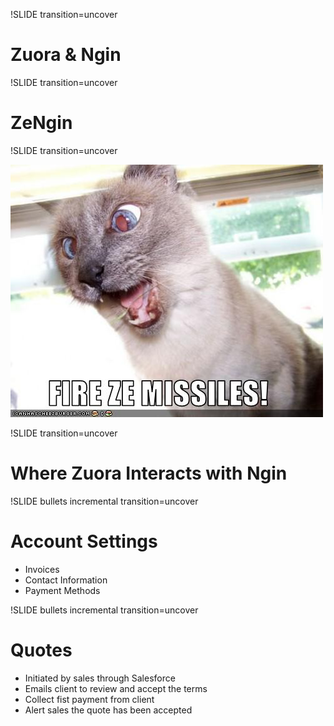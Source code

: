 !SLIDE transition=uncover

# Zuora & Ngin

!SLIDE transition=uncover

# ZeNgin

!SLIDE transition=uncover

![But I am Le Tired](../funny_images/fire_ze_missiles.jpg)

!SLIDE transition=uncover

# Where Zuora Interacts with Ngin

!SLIDE bullets incremental transition=uncover

# Account Settings

* Invoices
* Contact Information
* Payment Methods

!SLIDE bullets incremental transition=uncover

# Quotes

* Initiated by sales through Salesforce
* Emails client to review and accept the terms
* Collect fist payment from client
* Alert sales the quote has been accepted
